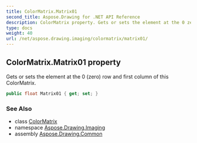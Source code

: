 ```yaml
---
title: ColorMatrix.Matrix01
second_title: Aspose.Drawing for .NET API Reference
description: ColorMatrix property. Gets or sets the element at the 0 zero row and first column of this ColorMatrix
type: docs
weight: 40
url: /net/aspose.drawing.imaging/colormatrix/matrix01/
---
```

## ColorMatrix.Matrix01 property

Gets or sets the element at the 0 (zero) row and first column of this ColorMatrix.

```csharp
public float Matrix01 { get; set; }
```

### See Also

* class [ColorMatrix](../)
* namespace [Aspose.Drawing.Imaging](../../colormatrix/)
* assembly [Aspose.Drawing.Common](../../../)


